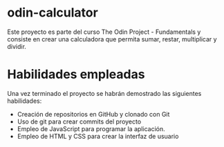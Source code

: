 # odin-calculator

Este proyecto es parte del curso The Odin Project - Fundamentals y consiste en crear una calculadora que permita sumar, restar, multiplicar y dividir.

# Habilidades empleadas

Una vez terminado el proyecto se habrán demostrado las siguientes habilidades:

- Creación de repositorios en GitHub y clonado con Git
- Uso de git para crear commits del proyecto
- Empleo de JavaScript para programar la aplicación.
- Empleo de HTML y CSS para crear la interfaz de usuario
